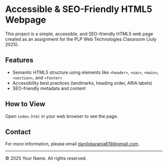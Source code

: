 # Accessible & SEO-Friendly HTML5 Webpage

This project is a simple, accessible, and SEO-friendly HTML5 web page created as an assignment for the PLP Web Technologies Classroom (July 2025).

## Features
- Semantic HTML5 structure using elements like `<header>`, `<nav>`, `<main>`, `<section>`, and `<footer>`
- Accessibility best practices (landmarks, heading order, ARIA labels)
- SEO-friendly metadata and content

## How to View
Open `index.html` in your web browser to see the page.

## Contact
For more information, please email [danilokaranja619@gmail.com](mailto:danilokaranja619@gmail.com).

---
© 2025 Your Name. All rights reserved.

